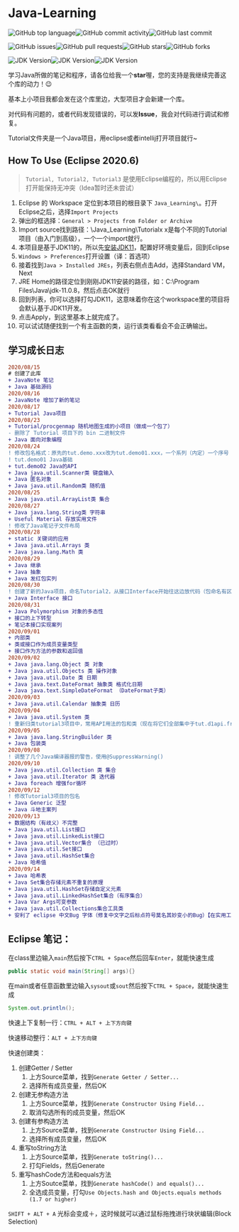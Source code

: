 # Java-Learning

![GitHub top language](https://img.shields.io/github/languages/top/Kingsmai/JavaLearning)![GitHub commit activity](https://img.shields.io/github/commit-activity/m/Kingsmai/JavaLearning)![GitHub last commit](https://img.shields.io/github/last-commit/Kingsmai/JavaLearning)

![GitHub issues](https://img.shields.io/github/issues/Kingsmai/JavaLearning)![GitHub pull requests](https://img.shields.io/github/issues-pr/Kingsmai/JavaLearning)![GitHub stars](https://img.shields.io/github/stars/Kingsmai/JavaLearning)![GitHub forks](https://img.shields.io/github/forks/Kingsmai/JavaLearning)

![JDK Version](https://img.shields.io/badge/JDK-1.8.0__261-green)![JDK Version](https://img.shields.io/badge/JDK-11.0.8-green)![JDK Version](https://img.shields.io/badge/JDK-14.0.2-red)

学习Java所做的笔记和程序，请各位给我一个**star**喔，您的支持是我继续完善这个库的动力！:wink:

基本上小项目我都会发在这个库里边，大型项目才会新建一个库。

对代码有问题的，或者代码发现错误的，可以发**Issue**，我会对代码进行调试和修复。

Tutorial文件夹是一个Java项目，用eclipse或者intellij打开项目就行~

## How To Use (Eclipse 2020.6)

> `Tutorial, Tutorial2, Tutorial3` 是使用Eclipse编程的，所以用Eclipse打开能保持无冲突（Idea暂时还未尝试）

1. Eclipse 的 Workspace 定位到本项目的根目录下 `Java_Learning\`。打开Eclipse之后，选择`Import Projects`
2. 弹出的框选择：`General > Projects from Folder or Archive`
3. Import source找到路径：\Java_Learning\Tutorialx x是每个不同的Tutorial项目（由入门到高级），一个一个import就行。
4. 本项目是基于JDK11的，所以先[安装JDK11](https://www.oracle.com/java/technologies/javase-jdk11-downloads.html)，配置好环境变量后，回到Eclipse
5. `Windows > Preferences`打开设置（译：首选项）
6. 接着找到`Java > Installed JREs`，列表右侧点击Add，选择Standard VM，Next
7. JRE Home的路径定位到刚刚JDK11安装的路径，如：C:\Program Files\Java\jdk-11.0.8，然后点击OK就行
8. 回到列表，你可以选择打勾JDK11，这意味着你在这个workspace里的项目将会默认基于JDK11开发。
9. 点击Apply，到这里基本上就完成了。
10. 可以试试随便找到一个有主函数的类，运行该类看看会不会正确输出。

## 学习成长日志

```diff
2020/08/15
# 创建了此库
+ JavaNote 笔记
+ Java 基础源码
2020/08/16
+ JavaNote 增加了新的笔记
2020/08/17
+ Tutorial Java项目
2020/08/23
+ Tutorial/procgenmap 随机地图生成的小项目（做成一个包了）
- 删除了 Tutorial 项目下的 bin 二进制文件
+ Java 面向对象编程
2020/08/24
! 修改包名格式：原先的tut.demo.xxx改为tut.demo01.xxx，一个系列（内定）一个序号
! tut.demo01 Java基础
+ tut.demo02 Java的API
+ Java java.util.Scanner类 键盘输入
+ Java 匿名对象
+ Java java.util.Random类 随机值
2020/08/25
+ Java java.util.ArrayList类 集合
2020/08/27
+ Java java.lang.String类 字符串
+ Useful Material 存放实用文件
! 修改了Java笔记子文件布局
2020/08/28
+ static 关键词的应用
+ Java java.util.Arrays 类
+ Java java.lang.Math 类
2020/08/29
+ Java 继承
+ Java 抽象
+ Java 发红包实列
2020/08/30
! 创建了新的Java项目，命名Tutorial2，从接口Interface开始往这边放代码（包命名有区别）
+ Java Interface 接口
2020/08/31
+ Java Polymorphism 对象的多态性
+ 接口的上下转型
+ 笔记本接口实现案列
2020/09/01
+ 内部类
+ 类或接口作为成员变量类型
+ 接口作为方法的参数和返回值
2020/09/02
+ Java java.lang.Object 类 对象
+ Java java.util.Objects 类 操作对象
+ Java java.util.Date 类 日期
+ Java java.text.DateFormat 抽象类 格式化日期
+ Java java.text.SimpleDateFormat （DateFormat子类）
2020/09/03
+ Java java.util.Calendar 抽象类 日历
2020/09/04
+ Java java.util.System 类
! 重新归类tutorial3项目中，常用API用法的包和类（现在将它们全部集中于tut.d1api.frequent包下）
2020/09/05
+ Java java.lang.StringBuilder 类
+ Java 包装类
2020/09/08
! 调整了几个Java编译器报的警告，使用@SuppressWarning()
2020/09/10
+ Java java.util.Collection 类 集合
+ Java java.util.Iterator 类 迭代器
+ Java foreach 增强for循环
2020/09/12
! 修改Tutorial3项目的包名
+ Java Generic 泛型
+ Java 斗地主案列
2020/09/13
+ 数据结构（有歧义）不完整
+ Java java.util.List接口
+ Java java.util.LinkedList接口
+ Java java.util.Vector集合 （已过时）
+ Java java.util.Set接口
+ Java java.util.HashSet集合
+ Java 哈希值
2020/09/14
+ Java 哈希表
+ Java Set集合存储元素不重复的原理
+ Java java.util.HashSet存储自定义元素
+ Java java.util.LinkedHashSet集合（有序集合）
+ Java Var Args可变参数
+ Java java.util.Collections集合工具类
+ 安利了 eclipse 中文Bug 字体（修复中文字之后标点符号莫名其妙变小的Bug）【在实用工具里边】
```

## Eclipse 笔记：

在class里边输入`main`然后按下`CTRL + Space`然后回车`Enter`，就能快速生成

``` java
public static void main(String[] args){}
```

在main或者任意函数里边输入`sysout`或`sout`然后按下`CTRL + Space`，就能快速生成

``` Java
System.out.println();
```

快速上下复制一行：`CTRL + ALT + 上下方向键`

快速移动整行：`ALT + 上下方向键`

快速创建类：

1. 创建Getter / Setter
   1. 上方Source菜单，找到`Generate Getter / Setter...`
   2. 选择所有成员变量，然后OK
2. 创建无参构造方法
   1. 上方Source菜单，找到`Generate Constructor Using Field...`
   2. 取消勾选所有的成员变量，然后OK
3. 创建有参构造方法
   1. 上方Source菜单，找到`Generate Constructor Using Field...`
   2. 选择所有成员变量，然后OK
4. 重写toString方法
   1. 上方Source菜单，找到`Generate toString()...`
   2. 打勾Fields，然后Generate
5. 重写hashCode方法和equals方法
   1. 上方Soutce菜单，找到`Generate hashCode() and equals()...`
   2. 全选成员变量，打勾`Use Objects.hash and Objects.equals methods (1.7 or higher)`

`SHIFT + ALT + A` 光标会变成＋，这时候就可以通过鼠标拖拽进行块状编辑(Block Selection)
